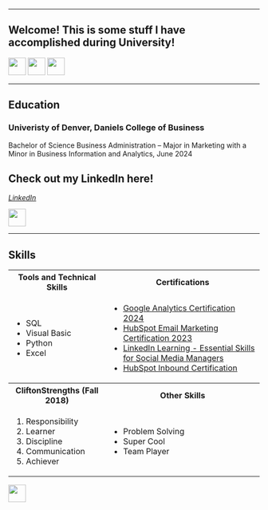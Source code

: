 <a name="top"></a>
<hr>

## Welcome! This is some stuff I have accomplished during University!
[<img src="https://user-images.githubusercontent.com/91146906/162140860-bfb69654-5603-49bd-a7a1-a836ab1c772c.svg" height="35"/>](#education)
[<img src="https://user-images.githubusercontent.com/91146906/162140921-207cd392-cfe5-40e6-a84e-0a16e19e405a.svg" height="35"/>](#profExp)
[<img src="https://user-images.githubusercontent.com/91146906/162140965-cf707805-9abd-43f7-8314-4f96794c44dc.svg" height="35"/>](#skills)

<a name="education"></a>
<hr>

## Education
### Univeristy of Denver, Daniels College of Business
Bachelor of Science Business Administration – Major in Marketing with a Minor in Business Information and Analytics, June 2024

## Check out my LinkedIn here!
<i>[LinkedIn](https://www.linkedin.com/in/connor-ma/)</i>

[<img src="https://user-images.githubusercontent.com/91146906/152072378-b0168a2d-e85c-47c6-a272-fcfb3f6a44ae.svg" height="35"/>](#top)

<a name="skills"></a>
<hr>

## Skills

<table>
  <tr>
    <th>Tools and Technical Skills</th>
    <th>Certifications</th>
  </tr>
  <tr>
    <td>
     <ul>
        <li>SQL</li>
        <li>Visual Basic</li>
        <li>Python</li>
        <li>Excel</li>
      </ul>
    </td>
    <td>
     <ul>
        <li><a href = "https://skillshop.exceedlms.com/student/award/3MhcXdh1P4NthJ4iHN24NP42">Google Analytics Certification 2024</a></li>
        <li><a href = "https://app.hubspot.com/academy/achievements/0t29vyqd/en/1/connor-ma/email-marketing">HubSpot Email Marketing Certification 2023</a></li>
        <li><a href = "https://www.linkedin.com/learning/certificates/6ad02e948138ca845e8adbbeefadeca7b2e7eaae1c48f6f490476a259a179e42?u=41910756">LinkedIn Learning - Essential Skills for Social Media Managers</a></li>
        <li><a href = "https://app.hubspot.com/academy/achievements/hdm4vw1p/en/1/connor-ma/inbound">HubSpot Inbound Certification</a></li>
      </ul>
    </td>
  </tr>
  <tr>
    <th>CliftonStrengths (Fall 2018)</th>
    <th>Other Skills</th>
 </tr>
 <tr>
   <td>
     <ol>
        <li>Responsibility</li>
        <li>Learner</li>
        <li>Discipline</li>
        <li>Communication</li>
        <li>Achiever</li>
     </ol>
   </td>
   <td>
     <ul>
       <li>Problem Solving</li>
       <li>Super Cool</li>
       <li>Team Player</li>
     </ul>
   </td>
 </tr>
</table>

[<img src="https://user-images.githubusercontent.com/91146906/152072378-b0168a2d-e85c-47c6-a272-fcfb3f6a44ae.svg" height="35"/>](#top)
